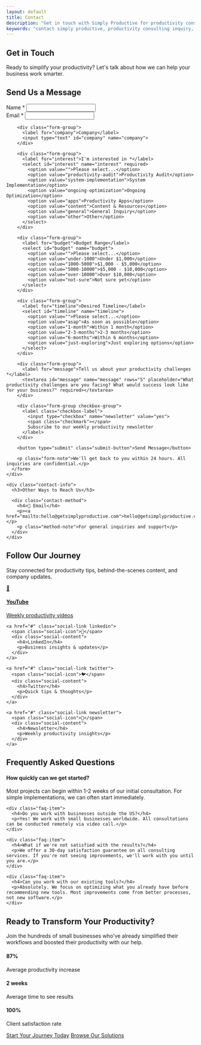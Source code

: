 ```yaml
---
layout: default
title: Contact
description: "Get in touch with Simply Productive for productivity consulting, app development, or general inquiries. We help small businesses simplify their workflows and boost efficiency."
keywords: "contact simply productive, productivity consulting inquiry, business workflow help, get in touch, productivity consultation"
---
```


<!-- Contact Hero -->
<section class="contact-hero">
  <h1>Get in Touch</h1>
  <p class="contact-subtitle">Ready to simplify your productivity? Let's talk about how we can help your business work smarter.</p>
</section>

<!-- Contact Form Section -->
<section class="contact-form-section" id="contact-form">
  <div class="contact-container">
    <div class="contact-form-wrapper">
      <h2>Send Us a Message</h2>
      <form class="contact-form" action="#" method="POST" netlify>
        <div class="form-row">
          <div class="form-group">
            <label for="name">Name *</label>
            <input type="text" id="name" name="name" required>
          </div>
          <div class="form-group">
            <label for="email">Email *</label>
            <input type="email" id="email" name="email" required>
          </div>
        </div>
        
        <div class="form-group">
          <label for="company">Company</label>
          <input type="text" id="company" name="company">
        </div>
        
        <div class="form-group">
          <label for="interest">I'm interested in *</label>
          <select id="interest" name="interest" required>
            <option value="">Please select...</option>
            <option value="productivity-audit">Productivity Audit</option>
            <option value="system-implementation">System Implementation</option>
            <option value="ongoing-optimization">Ongoing Optimization</option>
            <option value="apps">Productivity Apps</option>
            <option value="content">Content & Resources</option>
            <option value="general">General Inquiry</option>
            <option value="other">Other</option>
          </select>
        </div>
        
        <div class="form-group">
          <label for="budget">Budget Range</label>
          <select id="budget" name="budget">
            <option value="">Please select...</option>
            <option value="under-1000">Under $1,000</option>
            <option value="1000-5000">$1,000 - $5,000</option>
            <option value="5000-10000">$5,000 - $10,000</option>
            <option value="over-10000">Over $10,000</option>
            <option value="not-sure">Not sure yet</option>
          </select>
        </div>
        
        <div class="form-group">
          <label for="timeline">Desired Timeline</label>
          <select id="timeline" name="timeline">
            <option value="">Please select...</option>
            <option value="asap">As soon as possible</option>
            <option value="1-month">Within 1 month</option>
            <option value="2-3-months">2-3 months</option>
            <option value="6-months">Within 6 months</option>
            <option value="just-exploring">Just exploring options</option>
          </select>
        </div>
        
        <div class="form-group">
          <label for="message">Tell us about your productivity challenges *</label>
          <textarea id="message" name="message" rows="5" placeholder="What productivity challenges are you facing? What would success look like for your business?" required></textarea>
        </div>
        
        <div class="form-group checkbox-group">
          <label class="checkbox-label">
            <input type="checkbox" name="newsletter" value="yes">
            <span class="checkmark"></span>
            Subscribe to our weekly productivity newsletter
          </label>
        </div>
        
        <button type="submit" class="submit-button">Send Message</button>
        
        <p class="form-note">We'll get back to you within 24 hours. All inquiries are confidential.</p>
      </form>
    </div>
    
    <div class="contact-info">
      <h3>Other Ways to Reach Us</h3>
      
      <div class="contact-method">
        <h4>📧 Email</h4>
        <p><a href="mailto:hello@getsimplyproductive.com">hello@getsimplyproductive.com</a></p>
        <p class="method-note">For general inquiries and support</p>
      </div>
    </div>
  </div>
</section>

<!-- Social Links Section -->
<section class="social-section">
  <h2>Follow Our Journey</h2>
  <p>Stay connected for productivity tips, behind-the-scenes content, and company updates.</p>
  
  <div class="social-links">
    <a href="#" class="social-link youtube">
      <span class="social-icon">🎥</span>
      <div class="social-content">
        <h4>YouTube</h4>
        <p>Weekly productivity videos</p>
      </div>
    </a>
    
    <a href="#" class="social-link linkedin">
      <span class="social-icon">💼</span>
      <div class="social-content">
        <h4>LinkedIn</h4>
        <p>Business insights & updates</p>
      </div>
    </a>
    
    <a href="#" class="social-link twitter">
      <span class="social-icon">🐦</span>
      <div class="social-content">
        <h4>Twitter</h4>
        <p>Quick tips & thoughts</p>
      </div>
    </a>
    
    <a href="#" class="social-link newsletter">
      <span class="social-icon">📧</span>
      <div class="social-content">
        <h4>Newsletter</h4>
        <p>Weekly productivity insights</p>
      </div>
    </a>
  </div>
</section>

<!-- FAQ Section -->
<section class="faq-section">
  <h2>Frequently Asked Questions</h2>
  
  <div class="faq-grid">
    <div class="faq-item">
      <h4>How quickly can we get started?</h4>
      <p>Most projects can begin within 1-2 weeks of our initial consultation. For simple implementations, we can often start immediately.</p>
    </div>
    
    <div class="faq-item">
      <h4>Do you work with businesses outside the US?</h4>
      <p>Yes! We work with small businesses worldwide. All consultations can be conducted remotely via video call.</p>
    </div>
    
    <div class="faq-item">
      <h4>What if we're not satisfied with the results?</h4>
      <p>We offer a 30-day satisfaction guarantee on all consulting services. If you're not seeing improvements, we'll work with you until you are.</p>
    </div>
    
    <div class="faq-item">
      <h4>Can you work with our existing tools?</h4>
      <p>Absolutely. We focus on optimizing what you already have before recommending new tools. Most improvements come from better processes, not new software.</p>
    </div>
  </div>
</section>

<!-- Contact CTA -->
<section class="contact-cta">
  <h2>Ready to Transform Your Productivity?</h2>
  <p>Join the hundreds of small businesses who've already simplified their workflows and boosted their productivity with our help.</p>
  <div class="cta-stats">
    <div class="cta-stat">
      <h4>87%</h4>
      <p>Average productivity increase</p>
    </div>
    <div class="cta-stat">
      <h4>2 weeks</h4>
      <p>Average time to see results</p>
    </div>
    <div class="cta-stat">
      <h4>100%</h4>
      <p>Client satisfaction rate</p>
    </div>
  </div>
  <div class="button-container">
    <a href="#contact-form" class="button-link primary">Start Your Journey Today</a>
    <a href="/products" class="button-link secondary">Browse Our Solutions</a>
  </div>
</section>